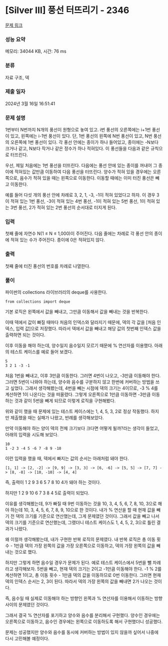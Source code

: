 # [Silver III] 풍선 터뜨리기 - 2346 

[문제 링크](https://www.acmicpc.net/problem/2346) 

### 성능 요약

메모리: 34044 KB, 시간: 76 ms

### 분류

자료 구조, 덱

### 제출 일자

2024년 3월 16일 16:51:41

### 문제 설명

<p>1번부터 N번까지 N개의 풍선이 원형으로 놓여 있고. i번 풍선의 오른쪽에는 i+1번 풍선이 있고, 왼쪽에는 i-1번 풍선이 있다. 단, 1번 풍선의 왼쪽에 N번 풍선이 있고, N번 풍선의 오른쪽에 1번 풍선이 있다. 각 풍선 안에는 종이가 하나 들어있고, 종이에는 -N보다 크거나 같고, N보다 작거나 같은 정수가 하나 적혀있다. 이 풍선들을 다음과 같은 규칙으로 터뜨린다.</p>

<p>우선, 제일 처음에는 1번 풍선을 터뜨린다. 다음에는 풍선 안에 있는 종이를 꺼내어 그 종이에 적혀있는 값만큼 이동하여 다음 풍선을 터뜨린다. 양수가 적혀 있을 경우에는 오른쪽으로, 음수가 적혀 있을 때는 왼쪽으로 이동한다. 이동할 때에는 이미 터진 풍선은 빼고 이동한다.</p>

<p>예를 들어 다섯 개의 풍선 안에 차례로 3, 2, 1, -3, -1이 적혀 있었다고 하자. 이 경우 3이 적혀 있는 1번 풍선, -3이 적혀 있는 4번 풍선, -1이 적혀 있는 5번 풍선, 1이 적혀 있는 3번 풍선, 2가 적혀 있는 2번 풍선의 순서대로 터지게 된다.</p>

### 입력 

 <p>첫째 줄에 자연수 N(1 ≤ N ≤ 1,000)이 주어진다. 다음 줄에는 차례로 각 풍선 안의 종이에 적혀 있는 수가 주어진다. 종이에 0은 적혀있지 않다.</p>

### 출력 

 <p>첫째 줄에 터진 풍선의 번호를 차례로 나열한다.</p>

### 풀이

파이썬의 collections 라이브러리의 deque를 사용한다.

    from collections import deque

기본 로직은 왼쪽에서 값을 빼내고, 그만큼 이동해서 값을 빼내는 것을 반복한다.

이때 덱에서 값이 빠질 때마다 처음의 인덱스와 달라지기 때문에, 덱의 각 값을 [처음 인덱스, 입력 값]으로 저장했다. 따라서 덱에서 값을 빼내고 해당 값의 첫번째 인덱스 값을 출력하면 되는 것이다.

이후 이동을 해야 하는데, 양수일지 음수일지 모르기 때문에 % 연산자를 이용했다. 아래의 테스트 케이스를 예로 들어 보겠다.

    5
    3 2 1 -3 -1
    
처음 1번을 빼내고, 이후 3만큼 이동한다. 그러면 4번이 나오고, -3만큼 이동해야 한다. 그러면 5번이 나와야 하는데, 양수와 음수를 구분하지 않고 한번에 커버하는 방법을 쓰고 싶었다. 그래서 생각해봤는데, 4번을 빼는 시점에 덱의 크기는 4이므로, -3 % 4를 계산하면 1이 나온다는 것을 떠올렸다. 그렇게 오른쪽으로 1만큼 이동하면 -3만큼 이동하는 것과 같이 5번을 빼게 되므로 이렇게 로직을 구현해봤다. 

위와 같이 했을 때 문제에 있는 테스트 케이스에는 1, 4, 5, 3, 2로 정상 작동했다. 하지만 제출했을 때는 실패가 나왔고, 반례를 생각해보았다.

만약 이동해야 하는 양이 덱의 전체 크기보다 크다면 어떻게 될까?라는 생각이 들었고, 아래의 입력을 시도해 보았다.

    10
    1 -2 3 -4 5 -6 7 -8 9 -10

이런 입력을 했을 때, 덱에서 빠지는 값의 순서는 아래처럼 돼야 한다.

    [1, 1] -> [2, -2] -> [9, 9] -> [3, 3] -> [6, -6] -> [5, 5] -> [7, 7] -> [8, -8] -> [10, -10] -> [4, 4]

즉, 출력이 1 2 9 3 6 5 7 8 10 4가 돼야 하는 것이다.

하지만 1 2 9 10 6 7 3 8 4 5로 출력이 되었다.

이유를 생각해봤는데, 9가 빠질 때 9번 이동하는 것을 10, 3, 4, 5, 6, 7, 8, 10, 3으로 해야 하는데 10, 3, 4, 5, 6, 7, 8, 9, 10으로 한 것이다. 내가 % 연산을 할 때 현재 값을 빼기 전 덱의 크기를 기준으로 연산했는데, 그게 문제였던 것이다. 그래서 값을 빼고 나서 덱의 크기를 기준으로 연산했는데, 그랬더니 테스트 케이스도 1, 4, 5, 2, 3으로 틀린 결과가 나왔다.

왜 이럴까 생각해봤는데, 내가 구현한 반복 로직의 문제였다. 내 반복 로직은 총 이동 횟수 - 1만큼 덱의 가장 왼쪽의 값을 가장 오른쪽으로 이동하고, 덱의 가장 왼쪽의 값을 빼내는 것으로 했다.

하지만 그렇게 하면 음수일 경우가 문제가 된다. 예로 테스트 케이스에서 5번을 뺄 차례라고 생각해보자. 5번을 빼고, 현재 덱의 크기는 2이고 -1만큼 이동해야 한다. -1 % 2를 계산하면 1이고, 총 이동 횟수 - 1만큼 덱의 값을 이동하므로 0번 이동한다. 그러면 현재 덱의 인덱스 순서는 2, 3이 된다. 따라서 덱의 가장 왼쪽의 값을 빼내면 2가 나오는 것이다.

즉, 음수일 때 실제로 이동해야 하는 방향인 왼쪽과 % 연산자를 이용해서 이동하는 방향 사이의 문제였던 것이다.

그래서 결국 % 연산자를 포기하고 양수와 음수를 분리해서 구현했다. 양수인 경우에는 오른쪽으로 이동하고, 음수인 경우에는 왼쪽으로 이동하도록 해서 구현했더니 성공했다.

문제는 성공했지만 양수와 음수를 동시에 커버하는 방법이 있지 않을까 싶어서 나중에 다시 고민해볼 예정이다.
